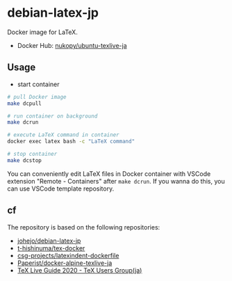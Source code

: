 # debian-latex-jp

Docker image for LaTeX.

- Docker Hub: [nukopy/ubuntu-texlive-ja](https://hub.docker.com/repository/docker/nukopy/ubuntu-texlive-ja)

## Usage

- start container

```sh
# pull Docker image
make dcpull

# run container on background
make dcrun

# execute LaTeX command in container
docker exec latex bash -c "LaTeX command"

# stop container
make dcstop
```

You can conveniently edit LaTeX files in Docker container with VSCode extension "Remote - Containers" after `make dcrun`. If you wanna do this, you can use VSCode template repository.

## cf

The repository is based on the following repositories:

- [johejo/debian-latex-jp](https://github.com/johejo/debian-latex-jp)
- [t-hishinuma/tex-docker](https://github.com/t-hishinuma/tex-docker)
- [csg-projects/latexindent-dockerfile](https://github.com/csg-projects/latexindent-dockerfile)
- [Paperist/docker-alpine-texlive-ja](https://github.com/Paperist/docker-alpine-texlive-ja)
- [TeX Live Guide 2020 - TeX Users Group(ja)](https://tug.org/texlive/doc/texlive-ja/texlive-ja.pdf)
